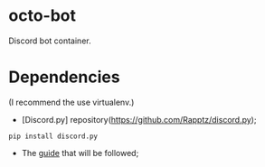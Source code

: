 # octo-bot
Discord bot container.

# Dependencies

(I recommend the use virtualenv.)

* [Discord.py] repository(https://github.com/Rapptz/discord.py);
```
pip install discord.py
```
* The [guide](https://www.gngrninja.com/code/2017/3/24/python-create-discord-bot-on-raspberry-pi#misc) that will be followed;
